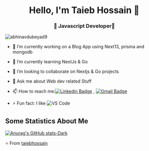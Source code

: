
<h1 align="center"> Hello, I'm Taieb Hossain 👋 </h1>
<h3 align="center">🚀 Javascript Developer🚀</h3>

<p align="left"> <img src="https://komarev.com/ghpvc/?username=abhinavdubeyad9" alt="abhinavdubeyad9" /> </p>

- 🔭 I’m currently working on a Blog App using Next13, prisma and mongodb
- 🌱 I’m currently learning NextJs & Go
- 👯 I’m looking to collaborate on Nextjs & Go projects
- 💬 Ask me about Web dev related Stuff
- 📫 How to reach me:[![Linkedin Badge](https://img.shields.io/badge/-LinkedIn-blue?style=flat-square&logo=Linkedin&logoColor=white&link=)](https://www.linkedin.com/in/taieb-hossain/) 
, [![Gmail Badge](https://img.shields.io/badge/-Gmail-c14438?style=flat-square&logo=Gmail&logoColor=white&link=mailto:hossain.th00@gmail.com)](mailto:hossain.th@gmail.com)

- ⚡ Fun fact: I like ![VS Code](http://img.shields.io/badge/-VS%20Code-007ACC?style=flat-square&logo=visual-studio-code&logoColor=ffffff)

## Some Statistics About Me
[![Anurag's GitHub stats-Dark](https://github-readme-stats.vercel.app/api?username=taiebhossain&show_icons=true&theme=dark#gh-dark-mode-only)](https://github.com/taiebhossain/github-readme-stats#gh-dark-mode-only)

⭐️ From [taiebhossain](https://github.com/taiebhossain)

